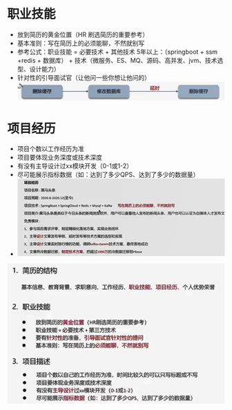 # 职业技能 
- 放到简历的黄金位置（HR 刷选简历的重要参考）
- 基本准则：写在简历上的必须能聊，不然就别写
- 参考公式：职业技能 = 必要技术 + 其他技术
    5年以上：（springboot + ssm +redis + 数据库） + 技术（微服务、ES、MQ、源码、高并发、jvm、技术选型、设计能力）
- 针对性的引导面试官（让他问一些你想让他问的）
![20231209194215.png](attachments/Redis/20231209194215.png)

# 项目经历
- 项目个数以工作经历为准
- 项目要体现业务深度或技术深度
- 有没有主导设计过xx模块开发（0-1或1-2）
- 尽可能展示指标数据（如：达到了多少QPS、达到了多少的数据量）
- ![img.png](attachments/简历/img.png)


![img_1.png](attachments/简历/img_1.png)
